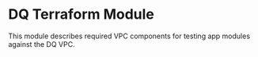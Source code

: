 # DQ Terraform Module

This module describes required VPC components for testing app modules against the DQ VPC.

